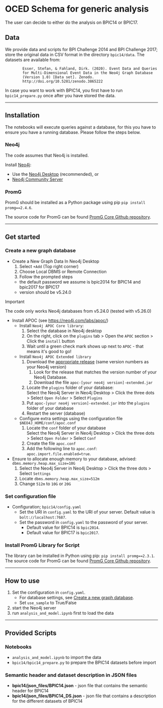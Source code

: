 # OCED Schema for generic analysis


The user can decide to either do the analysis on BPIC14 or BPIC17.

## Data
We provide data and scripts for BPI Challenge 2014 and BPI Challenge 2017; store the original data in CSV format in the directory `bpic14/data`.
The datasets are available from:

            Esser, Stefan, & Fahland, Dirk. (2020). Event Data and Queries
            for Multi-Dimensional Event Data in the Neo4j Graph Database
            (Version 1.0) [Data set]. Zenodo. 
            http://doi.org/10.5281/zenodo.3865222

In case you want to work with BPIC14, you first have to run `bpic14_prepare.py` once after you have stored the data.

---------------------
## Installation

The notebooks will execute queries against a database, for this you have to ensure you have a running database.
Please follow the steps below.

### Neo4j
The code assumes that Neo4j is installed.

Install [Neo4j](https://neo4j.com/download/):

- Use the [Neo4j Desktop](https://neo4j.com/download-center/#desktop)  (recommended), or
- [Neo4j Community Server](https://neo4j.com/download-center/#community)

### PromG
PromG should be installed as a Python package using pip
`pip install promg==2.4.6`.

The source code for PromG can be found [PromG Core Github repository](https://github.com/PromG-dev/promg-core).

---------------------
## Get started

### <a name="create_db"></a> Create a new graph database

- Create a New Graph Data In Neo4j Desktop
   1. Select `+Add` (Top right corner)
   2. Choose Local DBMS or Remote Connection
   3. Follow the prompted steps 
  - the default password we assume is bpic2014 for BPIC14 and bpic2017 for BPIC17
  - version should be v5.24.0

> [!IMPORTANT]  
> The code only works Neo4j databases from v5.24.0 (tested with v5.26.0)

- Install APOC (see https://neo4j.com/labs/apoc/)
  - Install `Neo4j APOC Core library`: 
    1. Select the database in Neo4j desktop 
    2. On the right, click on the `plugins` tab > Open the `APOC` section > Click the `install` button
    3. Wait until a green check mark shows up next to `APOC` - that means it's good to go!
  - Install `Neo4j APOC Extended library`
    1. Download the [appropriate release](https://github.com/neo4j-contrib/neo4j-apoc-procedures/releases) (same version numbers as your Neo4j version)
       1. Look for the release that matches the version number of your Neo4j Database.
       2. Download the file `apoc-[your neo4j version]-extended.jar`
    2. Locate the `plugins` folder of your database:  
       Select the Neo4j Server in Neo4j Desktop > Click the three dots > Select `Open Folder` > Select `Plugins`
    4. Put `apoc-[your neo4j version]-extended.jar` into the `plugins` folder of your database
    5. Restart the server (database)
  - Configure extra settings using the configuration file `$NEO4J_HOME/conf/apoc.conf`
    1. Locate the `conf` folder of your database  
       Select the Neo4j Server in Neo4j Desktop > Click the three dots > Select `Open Folder` > Select `Conf`
    2. Create the file `apoc.conf`
    3. Add the following line to `apoc.conf`: `apoc.import.file.enabled=true`.
- Ensure to allocate enough memory to your database, advised: `dbms.memory.heap.max_size=10G`
  1. Select the Neo4j Server in Neo4j Desktop > Click the three dots > Select `Settings`
  2. Locate `dbms.memory.heap.max_size=512m`
  3. Change `512m` to `10G` or `20G`
 
### Set configuration file
- Configuration; `bpic14/config.yaml`
  - Set the URI in `config.yaml` to the URI of your server. Default value is `bolt://localhost:7687`.
  - Set the password in `config.yaml` to the password of your server. 
    - Default value for BPIC14 is `bpic2014`.
    - Default value for BPIC17 is `bpic2017`.

### Install PromG Library for Script
The library can be installed in Python using pip: `pip install promg==2.3.1`.
The source code for PromG can be found [PromG Core Github repository](https://github.com/PromG-dev/promg-core).

---------------------

## How to use
1. Set the configuration in `config.yaml`. 
   - For database settings, see [Create a new graph database](#create_db).
   - Set `use_sample` to True/False
2. start the Neo4j server
3. run `analysis_and_model.ipynb` first to load the data 

------------------------

## Provided Scripts
### Notebooks
- `analysis_and_model.ipynb` to import the data
- `bpic14/bpic14_prepare.py` to prepare the BPIC14 datasets before import

### Semantic header and dataset description in JSON files 
- **bpic14/json_files/BPIC14.json** - json file that contains the semantic header for BPIC14
- **bpic14/json_files/BPIC14_DS.json** - json file that contains a description for the different datasets of BPIC14



